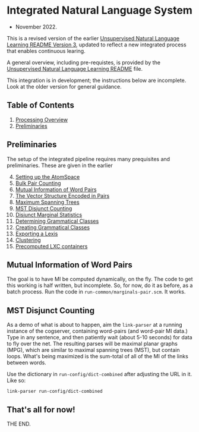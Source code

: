 
Integrated Natural Language System
==================================
* November 2022.

This is a revised version of the earlier [Unsupervised Natural Language
Learning README Version 3](./attic/run-v3/README-Natural-v3.md), updated
to reflect a new integrated process that enables continuous learing.

A general overview, including pre-requistes, is provided by the
[Unsupervised Natural Language Learning README](./README-Natural.md) file.

This integration is in development; the instructions below are incomplete.
Look at the older version for general guidance.


Table of Contents
------------------
1. [Processing Overview](#processing-overview)
2. [Preliminaries](#preliminaries)

Preliminaries
-------------
The setup of the integrated pipeline requires many prequisites and
preliminaries. These are given in the earlier

4. [Setting up the AtomSpace](#setting-up-the-atomspace)
5. [Bulk Pair Counting](#bulk-pair-counting)
6. [Mutual Information of Word Pairs](#mutual-information-of-word-pairs)
7. [The Vector Structure Encoded in Pairs](#the-vector-structure-encoded-in-pairs)
8. [Maximum Spanning Trees](#maximum-spanning-trees)
9. [MST Disjunct Counting](#mst-disjunct-counting)
10. [Disjunct Marginal Statistics](#disjunct-marginal-statistics)
11. [Determining Grammatical Classes](#determining-grammatical-classes)
12. [Creating Grammatical Classes](#creating-grammatical-classes)
13. [Exporting a Lexis](#exporting-a-lexis)
14. [Clustering](#clustering)
16. [Precomputed LXC containers](#precomputed-lxc-containers)

Mutual Information of Word Pairs
--------------------------------
The goal is to have MI be computed dynamically, on the fly. The code
to get this working is half written, but incomplete. So, for now, do
it as before, as a batch process. Run the code in
`run-common/marginals-pair.scm`. It works.

MST Disjunct Counting
---------------------
As a demo of what is about to happen, aim the `link-parser` at a
running instance of the cogserver, containing word-pairs (and
word-pair MI data.) Type in any sentence, and then patiently wait
(about 5-10 seconds) for data to fly over the net. The resulting
parses will be maximal planar graphs (MPG), which are similar to
maximal spanning trees (MST), but contain loops. What's being
maximized is the sum-total of all of the MI of the links between
words.

Use the dictionary in `run-config/dict-combined` after adjusting
the URL in it. Like so:
```
link-parser run-config/dict-combined
```


That's all for now!
-------------------
THE END.

